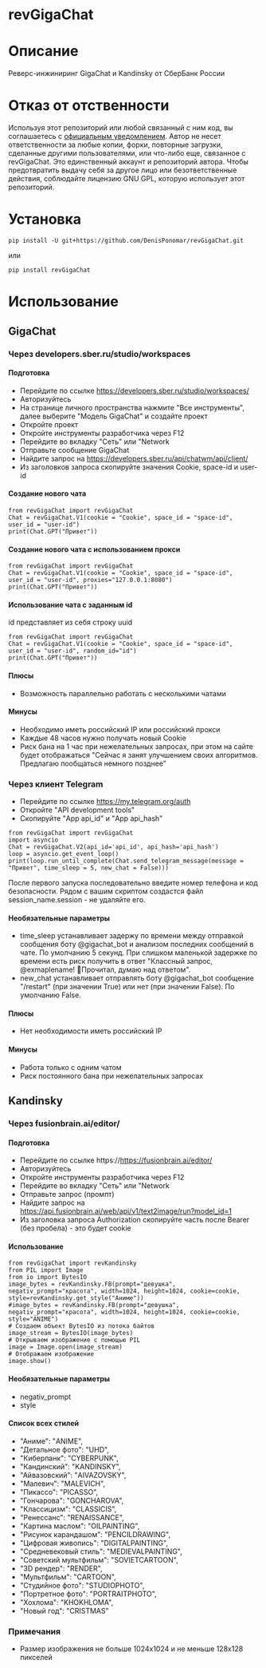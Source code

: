 # revGigaChat
# Описание
Реверс-инжиниринг GigaChat и Kandinsky от СберБанк России
# Отказ от отственности
Используя этот репозиторий или любой связанный с ним код, вы соглашаетесь с [официальным уведомлением](https://github.com/DenisPonomar/revGigaChat/blob/main/LEGAL_NOTICE.md). Автор не несет ответственности за любые копии, форки, повторные загрузки, сделанные другими пользователями, или что-либо еще, связанное с revGigaChat. Это единственный аккаунт и репозиторий автора. Чтобы предотвратить выдачу себя за другое лицо или безответственные действия, соблюдайте лицензию GNU GPL, которую использует этот репозиторий. 
# Установка
```
pip install -U git+https://github.com/DenisPonomar/revGigaChat.git
```
или
```
pip install revGigaChat
```
# Использование
## GigaChat
### Через developers.sber.ru/studio/workspaces
#### Подготовка
* Перейдите по ссылке https://developers.sber.ru/studio/workspaces/
* Авторизуйтесь
* На странице личного пространства нажмите "Все инструменты", далее выберите "Модель GigaChat" и создайте проект
* Откройте проект
* Откройте инструменты разработчика через F12
* Перейдите во вкладку "Сеть" или "Network
* Отправьте сообщение GigaChat
* Найдите запрос на https://developers.sber.ru/api/chatwm/api/client/
* Из заголовков запроса скопируйте значения Cookie, space-id и user-id
#### Создание нового чата
```
from revGigaChat import revGigaChat
Chat = revGigaChat.V1(cookie = "Cookie", space_id = "space-id", user_id = "user-id")
print(Chat.GPT("Привет"))
```
#### Создание нового чата с использованием прокси
```
from revGigaChat import revGigaChat
Chat = revGigaChat.V1(cookie = "Cookie", space_id = "space-id", user_id = "user-id", proxies="127.0.0.1:8080")
print(Chat.GPT("Привет"))
```
#### Использование чата с заданным id
id представляет из себя строку uuid
```
from revGigaChat import revGigaChat
Chat = revGigaChat.V1(cookie = "Cookie", space_id = "space-id", user_id = "user-id", random_id="id")
print(Chat.GPT("Привет"))
```
#### Плюсы
* Возможность параллельно работать с несколькими чатами
#### Минусы
* Необходимо иметь российский IP или российский прокси
* Каждые 48 часов нужно получать новый Cookie
* Риск бана на 1 час при нежелательных запросах, при этом на сайте будет отображаться "Сейчас я занят улучшением своих алгоритмов. Предлагаю пообщаться немного позднее"
### Через клиент Telegram
* Перейдите по ссылке https://my.telegram.org/auth
* Откройте "API development tools"
* Скопируйте "App api_id" и "App api_hash"
```
from revGigaChat import revGigaChat
import asyncio
Chat = revGigaChat.V2(api_id='api_id', api_hash='api_hash')
loop = asyncio.get_event_loop()
print(loop.run_until_complete(Chat.send_telegram_message(message = "Привет", time_sleep = 5, new_chat = False)))
```
После первого запуска последовательно введите номер телефона и код безопасности. Рядом с вашим скриптом создастся файл session_name.session - не удаляйте его.
#### Необязательные параметры
* time_sleep устанавливает задержу по времени между отправкой сообщения боту @gigachat_bot и анализом последних сообщений в чате. По умолчанию 5 секунд. При слишком маленькой задержке по времени есть риск получить в ответ "Классный запрос, @exmaplename! 💭Прочитал, думаю над ответом".
* new_chat устанавливает отправлять боту @gigachat_bot сообщение "/restart" (при значении True) или нет (при значении False). По умолчанию False.
#### Плюсы
* Нет необходимости иметь российский IP
#### Минусы
* Работа только с одним чатом
* Риск постоянного бана при нежелательных запросах
## Kandinsky
### Через fusionbrain.ai/editor/
#### Подготовка
* Перейдите по ссылке https://https://fusionbrain.ai/editor/
* Авторизуйтесь
* Откройте инструменты разработчика через F12
* Перейдите во вкладку "Сеть" или "Network
* Отправьте запрос (промпт)
* Найдите запрос на https://api.fusionbrain.ai/web/api/v1/text2image/run?model_id=1
* Из заголовка запроса Authorization скопируйте часть после Bearer (без пробела) - это будет cookie
#### Использование
```
from revGigaChat import revKandinsky
from PIL import Image
from io import BytesIO
image_bytes = revKandinsky.FB(prompt="девушка", negativ_prompt="красота", width=1024, height=1024, cookie=cookie, style=revKandinsky.get_style("Аниме"))
#image_bytes = revKandinsky.FB(prompt="девушка", negativ_prompt="красота", width=1024, height=1024, cookie=cookie, style="ANIME")
# Создаем объект BytesIO из потока байтов
image_stream = BytesIO(image_bytes)
# Открываем изображение с помощью PIL
image = Image.open(image_stream)
# Отображаем изображение
image.show()
```
#### Необязательные параметры
* negativ_prompt
* style
#### Список всех стилей
* "Аниме": "ANIME",
* "Детальное фото": "UHD",
* "Киберпанк": "CYBERPUNK",
* "Кандинский": "KANDINSKY",
* "Айвазовский": "AIVAZOVSKY",
* "Малевич": "MALEVICH",
* "Пикассо": "PICASSO",
* "Гончарова": "GONCHAROVA",
* "Классицизм": "CLASSICIS",
* "Ренессанс": "RENAISSANCE",
* "Картина маслом": "OILPAINTING",
* "Рисунок карандашом": "PENCILDRAWING",
* "Цифровая живопись": "DIGITALPAINTING",
* "Средневековый стиль": "MEDIEVALPAINTING",
* "Советский мультфильм": "SOVIETCARTOON",
* "3D рендер": "RENDER",
* "Мультфильм": "CARTOON",
* "Студийное фото": "STUDIOPHOTO",
* "Портретное фото": "PORTRAITPHOTO",
* "Хохлома": "KHOKHLOMA",
* "Новый год": "CRISTMAS"
### Примечания
* Размер изображения не больше 1024x1024 и не меньше 128x128 пикселей
